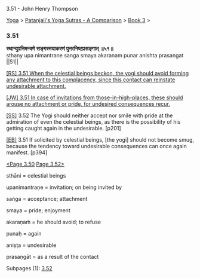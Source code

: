 3.51 - John Henry Thompson 

[Yoga](../../../yoga.html)‎ > ‎[Patanjali's Yoga Sutras - A Comparison](../../patanjani.html)‎ > ‎[Book 3](../book-3.html)‎ > ‎

### 3.51

**स्थान्युपनिमन्त्रणे सङ्गस्मयाकरणं पुनरनिष्टप्रसङ्गात् ॥५१॥**  
sthany upa nimantrane sanga smaya akaranam punar anishta prasangat ||51||  
  
  
[\[RS\] 3.51 When the celestial beings beckon, the yogi should avoid forming any attachment to this complacency, since this contact can reinstate undesirable attachment.](http://www.ashtangayoga.info/source-texts/yoga-sutra-patanjali/chapter-3/item/sthany-nimantrane-sanga-smaya-akaranam-punar/)  
  
[\[JW\] 3.51 In case of invitations from those-in-high-places, these should arouse no attachment or pride, for undesired consequences recur.](http://books.google.com/books?id=YzFImjtOxUwC&pg=PA285&ci=85%2C467%2C752%2C79&source=bookclip)  
  
[\[SS\]](http://www.amazon.com/Yoga-Sutras-Patanjali-Commentary-Satchidananda/dp/0932040381) 3.52 The Yogi should neither accept nor smile with pride at the admiration of even the celestial beings, as there is the possibility of his getting caught again in the undesirable. \[p201\]  
  
[\[EB\]](http://www.amazon.com/Yoga-Sutras-Patanjali-Translation-Commentary/dp/0865477361/ref=sr_1_1?ie=UTF8&s=books&qid=1250508322&sr=1-1) 3.51 If solicited by celestial beings, \[the yogi\] should not become smug, because the tendency toward undesirable consequences can once again manifest. \[p394\]  
  
  
[<Page 3.50](350.html)  [Page 3.52>](351/352.html)  
  

sthāni = celestial beings  
  
upanimantraṇe = invitation; on being invited by  
  
saṅga = acceptance; attachment  
  
smaya = pride; enjoyment  
  
akaraṇaṁ = he should avoid; to refuse  
  
punaḥ = again  
  
aniṣṭa = undesirable  
  
prasaṇgāt = as a result of the contact

Subpages (1): [3.52](351/352.html)

